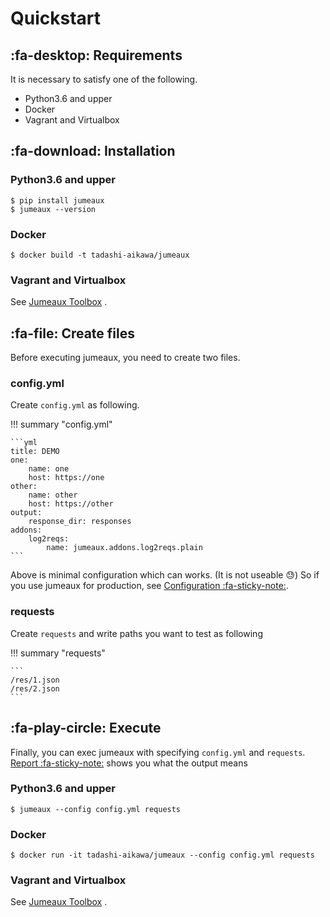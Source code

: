 Quickstart
==========

:fa-desktop: Requirements
-------------------------

It is necessary to satisfy one of the following.

* Python3.6 and upper
* Docker
* Vagrant and Virtualbox


:fa-download: Installation
--------------------------

### Python3.6 and upper

```
$ pip install jumeaux
$ jumeaux --version
```

### Docker

```
$ docker build -t tadashi-aikawa/jumeaux
```

### Vagrant and Virtualbox

See [Jumeaux Toolbox] .


:fa-file: Create files
----------------------

Before executing jumeaux, you need to create two files.

### config.yml

Create `config.yml` as following.

!!! summary "config.yml"

    ```yml
    title: DEMO
    one:
        name: one
        host: https://one
    other:
        name: other
        host: https://other
    output:
        response_dir: responses
    addons:
        log2reqs:
            name: jumeaux.addons.log2reqs.plain
    ```

Above is minimal configuration which can works. (It is not useable :sweat:)
So if you use jumeaux for production, see [Configuration :fa-sticky-note:](configuration.md).

### requests

Create `requests` and write paths you want to test as following

!!! summary "requests"

    ```
    /res/1.json
    /res/2.json
    ```


:fa-play-circle: Execute
------------------------

Finally, you can exec jumeaux with specifying `config.yml` and `requests`.
[Report :fa-sticky-note:](report.md) shows you what the output means


### Python3.6 and upper

```
$ jumeaux --config config.yml requests
```

### Docker

```
$ docker run -it tadashi-aikawa/jumeaux --config config.yml requests
```

### Vagrant and Virtualbox

See [Jumeaux Toolbox] .


[Jumeaux Toolbox]: https://github.com/tadashi-aikawa/jumeaux-toolbox
[todo]: todo.md
